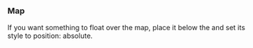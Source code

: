 ### Map 
If you want something to float over the map, place it below the </MapView> and set its style to position: absolute.